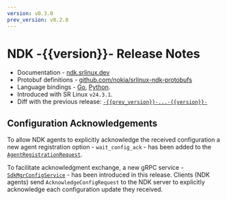 ```yaml
---
version: v0.3.0
prev_version: v0.2.0
---
```

# NDK -{{version}}- Release Notes

* Documentation - [ndk.srlinux.dev](https://ndk.srlinux.dev/doc/sdk?version=-{{version}}-)
* Protobuf definitions - [github.com/nokia/srlinux-ndk-protobufs](https://github.com/nokia/srlinux-ndk-protobufs/tree/-{{version}}-)
* Language bindings - [Go](https://github.com/nokia/srlinux-ndk-go/tree/-{{version}}-), [Python](https://github.com/nokia/srlinux-ndk-py/tree/-{{version}}-).
* Introduced with SR Linux `v24.3.1`.
* Diff with the previous release: [`-{{prev_version}}-...-{{version}}-`](https://github.com/nokia/srlinux-ndk-protobufs/compare/-{{prev_version}}-...-{{version}}-)

## Configuration Acknowledgements

To allow NDK agents to explicitly acknowledge the received configuration a new agent registration option - `wait_config_ack` - has been added to the [`AgentRegistrationRequest`][agent-reg-req-doc].

To facilitate acknowledgment exchange, a new gRPC service - [`SdkMgrConfigService`][sdk-mgr-config-svc-doc] - has been introduced in this release. Clients (NDK agents) send `AcknowledgeConfigRequest` to the NDK server to explicitly acknowledge each configuration update they received.

[agent-reg-req-doc]: https://ndk.srlinux.dev/doc/sdk?version=-{{version}}-#AgentRegistrationRequest
[sdk-mgr-config-svc-doc]: https://ndk.srlinux.dev/doc/config?version=-{{version}}-#SdkMgrConfigService

